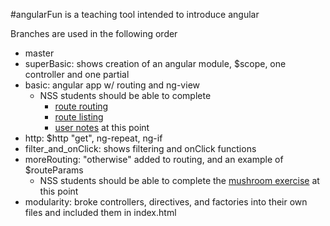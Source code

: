 #angularFun is a teaching tool intended to introduce angular

Branches are used in the following order
- master
- superBasic: shows creation of an angular module, $scope, one controller and one partial
- basic: angular app w/ routing and ng-view
  * NSS students should be able to complete 
    * [route routing](https://github.com/nashville-software-school/front-end-milestones/blob/master/6-modern-frameworks/exercises/1-basic/MF_ROUTE_ROUTING.md)
    * [route listing](https://github.com/nashville-software-school/front-end-milestones/blob/master/6-modern-frameworks/exercises/1-basic/MF_ROUTE_LISTING.md)
    * [user notes](https://github.com/nashville-software-school/front-end-milestones/blob/master/6-modern-frameworks/exercises/1-basic/MF_USER_NOTES.md) at this point  
- http: $http "get", ng-repeat, ng-if
- filter_and_onClick: shows filtering and onClick functions
- moreRouting: "otherwise" added to routing, and an example of $routeParams
  * NSS students should be able to complete the [mushroom exercise](https://github.com/nashville-software-school/front-end-milestones/blob/master/6-modern-frameworks/exercises/1-basic/MF_MUSHROOMS.md) at this point
- modularity: broke controllers, directives, and factories into their own files and included them in index.html